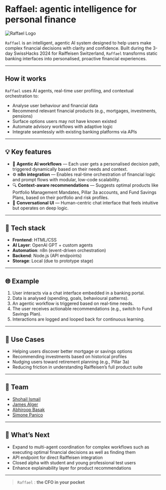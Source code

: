 # Raffael: agentic intelligence for personal finance

![Raffael Logo]("Payper_swisshacks/Raffael_Logo.png")

`Raffael` is an intelligent, agentic AI system designed to help users make complex financial decisions with clarity and confidence. Built during the 3-day SwissHacks 2024 for Raiffeisen Switzerland, `Raffael` transforms static banking interfaces into personalised, proactive financial experiences.

---

## How it works

`Raffael` uses AI agents, real-time user profiling, and contextual orchestration to:

- Analyse user behaviour and financial data
- Recommend relevant financial products (e.g., mortgages, investments, pensions)
- Surface options users may not have known existed
- Automate advisory workflows with adaptive logic
- Integrate seamlessly with existing banking platforms via APIs

---

## 💡 Key features

- 🧭 **Agentic AI workflows** — Each user gets a personalised decision path, triggered dynamically based on their needs and context.
- ⚙️ **n8n integration** — Enables real-time orchestration of financial logic and prompt flows with modular, low-code scalability.
- 🔍 **Context-aware recommendations** — Suggests optimal products like Portfolio Management Mandates, Pillar 3a accounts, and Fund Savings Plans, based on their portfolio and risk profiles.
- 💬 **Conversational UI** — Human-centric chat interface that feels intuitive but operates on deep logic.

---

## 🔧 Tech stack

- **Frontend**: HTML/CSS
- **AI Layer**: OpenAI GPT + custom agents
- **Automation**: n8n (event-driven orchestration)  
- **Backend**: Node.js (API endpoints)  
- **Storage**: Local (due to prototype stage)

---

## 🌐 Example 

1. User interacts via a chat interface embedded in a banking portal.
2. Data is analysed (spending, goals, behavioural patterns).
3. An agentic workflow is triggered based on real-time needs.
4. The user receives actionable recommendations (e.g., switch to Fund Savings Plan).
5. Interactions are logged and looped back for continuous learning.

---

## 🧩 Use Cases

- Helping users discover better mortgage or savings options
- Recommending investments based on historical profiles
- Nudging users toward retirement planning (e.g., Pillar 3a)
- Reducing friction in understanding Raiffeisen’s full product suite

---

## 📍 Team

- [Shohail Ismail](https://github.com/Shohail-Ismail)
- [James Alger](https://github.com/JamesCAlger)
- [Abhiroop Basak](https://github.com/abhiroopbasak-tech)
- [Simone Panico](https://github.com/simone-panico)

---

## 📌 What’s Next

- Expand to multi-agent coordination for complex workflows such as executing optimal financial decisions as well as finding them
- API endpoint for direct Raiffeisen integration  
- Closed alpha with student and young professional test users  
- Enhance explainability layer for product recommendations

---

> `Raffael` : **the CFO in your pocket**
